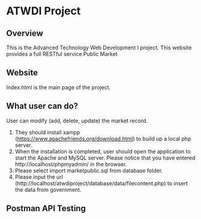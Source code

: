 # ATWDI Project

## Overview

This is the Advanced Technology Web Development I project. This website provides a full RESTful service Public Market

## Website

Index.html is the main page of the project.

## What user can do?

User can modify (add, delete, update) the market record.

1) They should install xampp (https://www.apachefriends.org/download.html) to build up a local php server.
2) When the installation is completed, user should open the application to start the Apache and MySQL server. Please notice that you have entered http://localhost/phpmyadmin/ in the browser.
3) Please select import marketpublic.sql from database folder.
4) Please input the url (http://localhost/atwdiproject/database/data/filecontent.php) to insert the data from government.

## Postman API Testing
